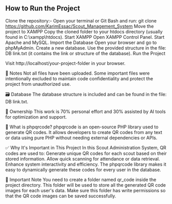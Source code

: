 How to Run the Project
----------------------
Clone the repository:-
Open your terminal or Git Bash and run: git clone https://github.com/KarimEssac/Scout_Management_System
Move the project to XAMPP
Copy the cloned folder to your htdocs directory (usually found in C:\xampp\htdocs).
Start XAMPP
Open XAMPP Control Panel.
Start Apache and MySQL.
Import the Database
Open your browser and go to phpMyAdmin.
Create a new database.
Use the provided structure in the file: DB link.txt (it contains the link or structure of the database).
Run the Project

Visit http://localhost/your-project-folder in your browser.

📂 Notes
Not all files have been uploaded. Some important files were intentionally excluded to maintain code confidentiality and protect the project from unauthorized use.

🗃️ Database
The database structure is included and can be found in the file: DB link.txt.

👤 Ownership
This work is 70% personal effort and 30% assisted by AI tools for optimization and support.

📘 What is phpqrcode?
phpqrcode is an open-source PHP library used to generate QR codes. It allows developers to create QR codes from any text or data using pure PHP without needing external dependencies or APIs.

✅ Why It's Important in This Project
In this Scout Administration System, QR codes are used to:
Generate unique QR codes for each scout based on their stored information.
Allow quick scanning for attendance or data retrieval.
Enhance system interactivity and efficiency.
The phpqrcode library makes it easy to dynamically generate these codes for every user in the database.

📁 Important Note
You need to create a folder named qr_code inside the project directory.
This folder will be used to store all the generated QR code images for each user's data.
Make sure this folder has write permissions so that the QR code images can be saved successfully.
